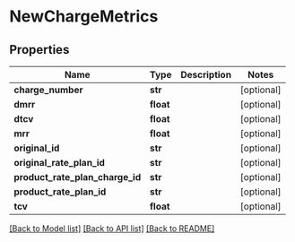 # NewChargeMetrics

## Properties
Name | Type | Description | Notes
------------ | ------------- | ------------- | -------------
**charge_number** | **str** |  | [optional] 
**dmrr** | **float** |  | [optional] 
**dtcv** | **float** |  | [optional] 
**mrr** | **float** |  | [optional] 
**original_id** | **str** |  | [optional] 
**original_rate_plan_id** | **str** |  | [optional] 
**product_rate_plan_charge_id** | **str** |  | [optional] 
**product_rate_plan_id** | **str** |  | [optional] 
**tcv** | **float** |  | [optional] 

[[Back to Model list]](../README.md#documentation-for-models) [[Back to API list]](../README.md#documentation-for-api-endpoints) [[Back to README]](../README.md)


